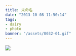```yaml
---
title: 未命名
date: "2013-10-08 11:50:14"
tags:
- dairy
- photo
banner: "/assets/0032-01.gif"
---
```

![](/assets/0032-01.gif)